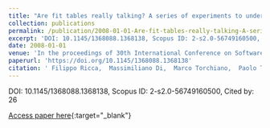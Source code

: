```yaml
---
title: "Are fit tables really talking? A series of experiments to understand whether fit tables are useful during evolution tasks"
collection: publications
permalink: /publication/2008-01-01-Are-fit-tables-really-talking-A-series-of-experiments-to-understand-whether-fit-tables-are-useful-during-evolution-tasks
excerpt: 'DOI: 10.1145/1368088.1368138, Scopus ID: 2-s2.0-56749160500, Cited by: 26'
date: 2008-01-01
venue: 'In the proceedings of 30th International Conference on Software Engineering (ICSE 2008), Leipzig, Germany, May 10-18, 2008'
paperurl: 'https://doi.org/10.1145/1368088.1368138'
citation: ' Filippo Ricca,  Massimiliano Di,  Marco Torchiano,  Paolo Tonella,  Mariano Ceccato,  Corrado Visaggio, &quot;Are fit tables really talking? A series of experiments to understand whether fit tables are useful during evolution tasks.&quot; In the proceedings of 30th International Conference on Software Engineering (ICSE 2008), Leipzig, Germany, May 10-18, 2008, 2008.'
---
```

DOI: 10.1145/1368088.1368138, Scopus ID: 2-s2.0-56749160500, Cited by: 26

[Access paper here](https://doi.org/10.1145/1368088.1368138){:target="_blank"}
